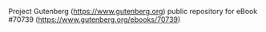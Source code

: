 Project Gutenberg (https://www.gutenberg.org) public repository for
eBook #70739 (https://www.gutenberg.org/ebooks/70739)
